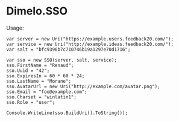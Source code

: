 # Dimelo.SSO

Usage:

    var server = new Uri("https://example.users.feedback20.com/");
    var service = new Uri("http://example.ideas.feedback20.com/");
    var salt = "bfc9396b7c710746b19a1297e70d1716";

    var sso = new SSO(server, salt, service);
    sso.FirstName = "Renaud";
    sso.Uuid = "42";
    sso.ExpiresIn = 60 * 60 * 24;
    sso.LastName = "Morane";
    sso.AvatarUrl = new Uri("http://example.com/avatar.png");
    sso.Email = "foo@example.com";
    sso.Charset = "winlatin1";
    sso.Role = "user";
    
    Console.WriteLine(sso.BuildUri().ToString());